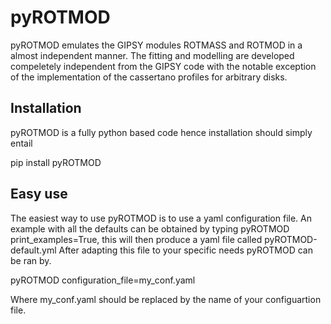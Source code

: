 # pyROTMOD
pyROTMOD emulates the GIPSY modules ROTMASS and ROTMOD in a almost independent manner. The fitting and modelling are developed compeletely independent from the GIPSY code with the notable exception of the implementation of the cassertano profiles for arbitrary disks.


Installation
----

pyROTMOD is a fully python based code hence installation should simply entail

pip install pyROTMOD


Easy use
----
The easiest way to use pyROTMOD is to use a yaml configuration file. An example with all the defaults can be obtained by typing pyROTMOD print_examples=True, this will then produce a yaml file called pyROTMOD-default.yml
After adapting this file to your specific needs pyROTMOD can be ran by.

pyROTMOD configuration_file=my_conf.yaml

Where my_conf.yaml should be replaced by the name of your configuartion file.